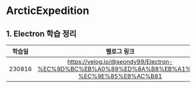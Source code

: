 # ArcticExpedition

## 1. Electron 학습 정리
학습일 | 벨로그 링크
:---:|:---:|
230816 | https://velog.io/@seondy99/Electron-%EC%9D%BC%EB%A0%89%ED%8A%B8%EB%A1%A0-%EC%9E%85%EB%AC%B81
